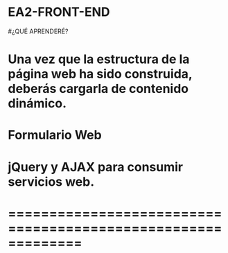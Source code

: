 # EA2-FRONT-END
#¿QUÉ APRENDERÉ?

# Una vez que la estructura de la página web ha sido construida, deberás cargarla de contenido dinámico.
# Formulario Web
# jQuery y AJAX para consumir servicios web. 
# =============================================================
